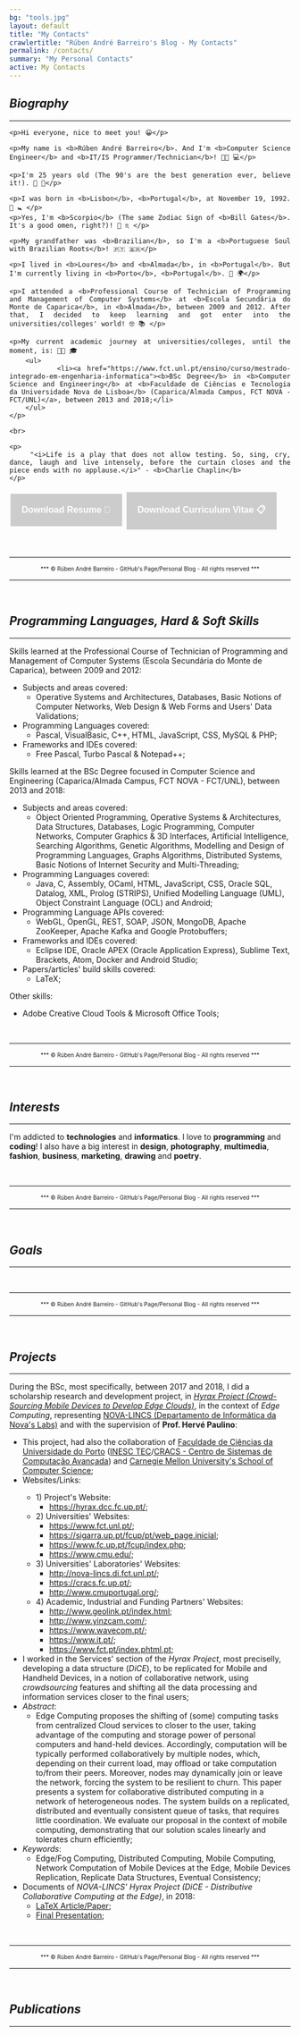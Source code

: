 ```yaml
---
bg: "tools.jpg"
layout: default
title: "My Contacts"
crawlertitle: "Rúben André Barreiro's Blog - My Contacts"
permalink: /contacts/
summary: "My Personal Contacts"
active: My Contacts
---
```


<style>
.button {
    background-color: #CCCCCC; /* Medium Grey */
    border: none;
    color: white;
    padding: 20px;
    text-align: center;
    text-decoration: none;
    display: inline-block;
    font-size: 16px;
    margin: 4px 2px;
    cursor: pointer;
}
</style>

<h2 id="biography"><i>Biography</i></h2>
<hr/>

<text align="justify">
    
    <p>Hi everyone, nice to meet you! 😀</p>

    <p>My name is <b>Rúben André Barreiro</b>. And I'm <b>Computer Science Engineer</b> and <b>IT/IS Programmer/Technician</b>! 👨‍💻 💻</p>

    <p>I'm 25 years old (The 90's are the best generation ever, believe it!). 🎂 🎈</p>

    <p>I was born in <b>Lisbon</b>, <b>Portugal</b>, at November 19, 1992. 👶 🚼 </p>
    <p>Yes, I'm <b>Scorpio</b> (The same Zodiac Sign of <b>Bill Gates</b>. It's a good omen, right?)! 🦂 ♏ </p>

    <p>My grandfather was <b>Brazilian</b>, so I'm a <b>Portuguese Soul with Brazilian Roots</b>! 🇵🇹 🇧🇷</p>

    <p>I lived in <b>Loures</b> and <b>Almada</b>, in <b>Portugal</b>. But I'm currently living in <b>Porto</b>, <b>Portugal</b>. 📍 🌍</p>

    <p>I attended a <b>Professional Course of Technician of Programming and Management of Computer Systems</b> at <b>Escola Secundária do Monte de Caparica</b>, in <b>Almada</b>, between 2009 and 2012. After that, I decided to keep learning and got enter into the universities/colleges' world! 🤓 📚 </p>

    <p>My current academic journey at universities/colleges, until the moment, is: 👨‍🎓 🎓
        <ul>
            <li><a href="https://www.fct.unl.pt/ensino/curso/mestrado-integrado-em-engenharia-informatica"><b>BSc Degree</b> in <b>Computer Science and Engineering</b> at <b>Faculdade de Ciências e Tecnologia da Universidade Nova de Lisboa</b> (Caparica/Almada Campus, FCT NOVA - FCT/UNL)</a>, between 2013 and 2018;</li>
        </ul>
    </p>

    <br>

    <p>
        "<i>Life is a play that does not allow testing. So, sing, cry, dance, laugh and live intensely, before the curtain closes and the piece ends with no applause.</i>" - <b>Charlie Chaplin</b>
    </p>

</text>

<a href="/ruben-andre-barreiro-resume.pdf"><button class="button buttonDocument"><b>Download Resume 📝</b></button></a>
<a href="/ruben-andre-barreiro-CV.pdf"><button class="button buttonDocument"><b>Download Curriculum Vitae 📋</b></button></a>


<br>
<hr/>
<center><font size="1">*** © Rúben André Barreiro - GitHub's Page/Personal Blog - All rights reserved ***</font></center>
<hr/>
<br>


<h2 id="programming-languages-skills"><i>Programming Languages, Hard & Soft Skills</i></h2>
<hr/>

<p>Skills learned at the Professional Course of Technician of Programming and Management of Computer Systems (Escola Secundária do Monte de Caparica), between 2009 and 2012:</p>
<ul>
    <li>
        Subjects and areas covered:
        <ul>
            <li>
                Operative Systems and Architectures, Databases, Basic Notions of Computer Networks, Web Design & Web Forms and Users' Data Validations;
            </li>
        </ul>
    </li>
    <li>
        Programming Languages covered:
        <ul>
            <li>
                Pascal, VisualBasic, C++, HTML, JavaScript, CSS, MySQL & PHP;
            </li>
        </ul>
    </li>
    <li>
        Frameworks and IDEs covered:
        <ul>
            <li>
                Free Pascal, Turbo Pascal & Notepad++;   
            </li>
        </ul>
    </li>
</ul>

<p>Skills learned at the BSc Degree focused in Computer Science and Engineering (Caparica/Almada Campus, FCT NOVA - FCT/UNL), between 2013 and 2018:</p>
<ul>
    <li>
        Subjects and areas covered:
        <ul>
            <li>
                Object Oriented Programming, Operative Systems & Architectures, Data Structures, Databases, Logic Programming, Computer Networks, Computer Graphics & 3D Interfaces, Artificial Intelligence, Searching Algorithms, Genetic Algorithms, Modelling and Design of Programming Languages, Graphs Algorithms, Distributed Systems, Basic Notions of Internet Security and Multi-Threading;
            </li>
        </ul>
    </li>
    <li>
        Programming Languages covered:
        <ul>
            <li>
                Java, C, Assembly, OCaml, HTML, JavaScript, CSS, Oracle SQL, Datalog, XML, Prolog (STRIPS), Unified Modelling Language (UML), Object Constraint Language (OCL) and Android;
            </li>
        </ul>
    </li>
    <li>
        Programming Language APIs covered:
        <ul>
            <li>
                WebGL, OpenGL, REST, SOAP, JSON, MongoDB, Apache ZooKeeper, Apache Kafka and Google Protobuffers;
            </li>
        </ul>
    </li>
    <li>
        Frameworks and IDEs covered:
        <ul>
            <li>
                Eclipse IDE, Oracle APEX (Oracle Application Express), Sublime Text, Brackets, Atom, Docker and Android Studio;
            </li>
        </ul>
    </li>
    <li>
        Papers/articles' build skills covered:
        <ul>
            <li>
                LaTeX;
            </li>
        </ul>
    </li>
</ul>

<p>Other skills:</p>
<ul>
    <li>
        Adobe Creative Cloud Tools & Microsoft Office Tools;
    </li>
</ul>


<br>
<hr/>
<center><font size="1">*** © Rúben André Barreiro - GitHub's Page/Personal Blog - All rights reserved ***</font></center>
<hr/>
<br>


<h2 id="interests"><i>Interests</i></h2>
<hr/>

<p>I'm addicted to <b>technologies</b> and <b>informatics</b>. I love to <b>programming</b> and <b>coding</b>! I also have a big interest in <b>design</b>, <b>photography</b>, <b>multimedia</b>, <b>fashion</b>, <b>business</b>, <b>marketing</b>, <b>drawing</b> and <b>poetry</b>.</p>


<br>
<hr/>
<center><font size="1">*** © Rúben André Barreiro - GitHub's Page/Personal Blog - All rights reserved ***</font></center>
<hr/>
<br>


<h2 id="goals"><i>Goals</i></h2>
<hr/>

<p> <!-- SOME TEXT HERE --> </p>


<br>
<hr/>
<center><font size="1">*** © Rúben André Barreiro - GitHub's Page/Personal Blog - All rights reserved ***</font></center>
<hr/>
<br>


<h2 id="projects"><i>Projects</i></h2>
<hr/>

<p>During the BSc, most specifically, between 2017 and 2018, I did a scholarship research and development project, in <a href="http://hyrax.dcc.fc.up.pt/"><i>Hyrax Project (Crowd-Sourcing Mobile Devices to Develop Edge Clouds)</i></a>, in the context of <i>Edge Computing</i>, representing <a href="http://nova-lincs.di.fct.unl.pt/">NOVA-LINCS (Departamento de Informática da Nova's Labs)</a> and with the supervision of <b>Prof. Hervé Paulino</b>:</p>

<ul>
  <li>This project, had also the collaboration of <a href="https://sigarra.up.pt/fcup/pt/web_page.inicial">Faculdade de Ciências da Universidade do Porto</a> (<a href="https://www.inesctec.pt/en">INESC TEC</a>/<a href="https://www.inesctec.pt/en/centres/advanced-computing-systems-7">CRACS - Centro de Sistemas de Computação Avançada</a>) and <a href="https://www.scs.cmu.edu/">Carnegie Mellon University's School of Computer Science</a>;</li>
  <li>Websites/Links:</li>
  <ul>
    <li>
    1) Project's Website:
        <ul>
            <li>
                <a href="https://hyrax.dcc.fc.up.pt/">https://hyrax.dcc.fc.up.pt/</a>;
            </li>
        </ul>
    </li>
    <li>
    2) Universities' Websites:
        <ul>
            <li>
                <a href="https://www.fct.unl.pt/">https://www.fct.unl.pt/</a>;
            </li>
            <li>
                <a href="https://sigarra.up.pt/fcup/pt/web_page.inicial">https://sigarra.up.pt/fcup/pt/web_page.inicial</a>;
            </li>
            <li>
                <a href="https://www.fc.up.pt/fcup/index.php">https://www.fc.up.pt/fcup/index.php</a>;
            </li>
            <li>
                <a href="https://www.cmu.edu/">https://www.cmu.edu/</a>;
            </li>
        </ul>
    </li>
    <li>
    3) Universities' Laboratories' Websites:
        <ul>
            <li>
                <a href="http://nova-lincs.di.fct.unl.pt/">http://nova-lincs.di.fct.unl.pt/</a>;
            </li>
            <li>
                <a href="https://cracs.fc.up.pt/">https://cracs.fc.up.pt/</a>;
            </li>
            <li>
                <a href="http://www.cmuportugal.org/">http://www.cmuportugal.org/</a>;
            </li>
        </ul>
    </li>  
    <li>
    4) Academic, Industrial and Funding Partners' Websites:
        <ul>
            <li>
                <a href="http://www.geolink.pt/index.html">http://www.geolink.pt/index.html</a>;
            </li>
            <li>
                <a href="http://www.yinzcam.com/">http://www.yinzcam.com/</a>;
            </li>
            <li>
                <a href="https://www.wavecom.pt/">https://www.wavecom.pt/</a>;
            </li>
            <li>
                <a href="https://www.it.pt/">https://www.it.pt/</a>;
            </li>
            <li>
                <a href="https://www.fct.pt/index.phtml.pt">https://www.fct.pt/index.phtml.pt</a>;
            </li>
        </ul>
    </li>
  </ul>        
  <li>I worked in the Services' section of the <i>Hyrax Project</i>, most preciselly, developing a data structure (<i>DiCE</i>), to be replicated for Mobile and Handheld Devices, in a notion of collaborative network, using <i>crowdsourcing</i> features and shifting all the data processing and information services closer to the final users;</li>
  <li><i>Abstract</i>:
    <ul>
        <li>Edge Computing proposes the shifting of (some) computing tasks from centralized Cloud services to closer to the user, taking advantage of the computing and storage power of personal computers and hand-held devices. Accordingly, computation will be typically performed collaboratively by multiple nodes, which, depending on their current load, may offload or take computation to/from their peers. Moreover, nodes may dynamically join or leave the network, forcing the system to be resilient to churn. This paper presents a system for collaborative distributed computing in a network of heterogeneous nodes. The system builds on a replicated, distributed and eventually consistent queue of tasks, that requires little coordination. We evaluate our proposal in the context of mobile computing, demonstrating that our solution scales linearly and tolerates churn efficiently;</li>
    </ul>
  </li>
  <li><i>Keywords</i>:
    <ul>
        <li>Edge/Fog Computing, Distributed Computing, Mobile Computing, Network Computation of Mobile Devices at the Edge, Mobile Devices Replication, Replicate Data Structures, Eventual Consistency;</li>
    </ul>
  </li>
  <li>
      Documents of <i>NOVA-LINCS' Hyrax Project (DiCE - Distributive Collaborative Computing at the Edge)</i>, in 2018:
      <ul>
        <li><a href="/hyrax-dice-article-paper.pdf"> LaTeX Article/Paper</a>;</li>
        <li><a href="/hyrax-dice-presentation.pdf"> Final Presentation</a>;</li>
      </ul>
  </li>
</ul>


<br>
<hr/>
<center><font size="1">*** © Rúben André Barreiro - GitHub's Page/Personal Blog - All rights reserved ***</font></center>
<hr/>
<br>


<h2 id="publications"><i>Publications</i></h2>
<hr/>

<p> <!-- SOME TEXT HERE --> </p>